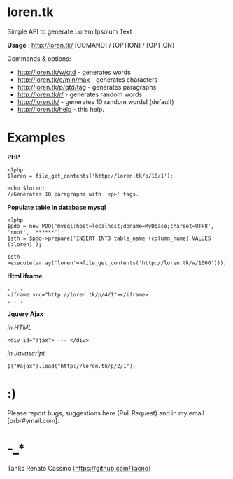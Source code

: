 loren.tk
========

Simple API to generate Lorem Ipsolum Text

**Usage** : http://loren.tk/ [COMAND] / [OPTION] / [OPTION]

Commands & options:
 
- http://loren.tk/w/qtd       - generates words
- http://loren.tk/c/min/max   - generates characters
- http://loren.tk/p/qtd/tag   - generates paragraphs
- http://loren.tk/r/          - generates random words
- http://loren.tk/            - generates 10 random words! (default)
- http://loren.tk/help        - this help. 


Examples
========

**PHP**

    <?php
    $loren = file_get_contents('http://loren.tk/p/10/1');
    
    echo $loren;
    //Generates 10 paragraphs with '<p>' tags.
 
    
**Populate table in database mysql**
    
    <?php
    $pdo = new PDO('mysql:host=localhost;dbname=MyDbase;charset=UTF8', 'root', '******');
    $sth = $pdo->prepare('INSERT INTO table_name (column_name) VALUES (:loren)');
    
    $sth->execute(array('loren'=>file_get_contents('http://loren.tk/w/1000')));
    
    
**Html iframe**

    . . .
    <iframe src="http://loren.tk/p/4/1"></iframe>
    . . .

**Jquery Ajax**

*in HTML*

    <div id="ajax"> --- </div>
    
*in Javascript*

    $("#ajax").load("http://loren.tk/p/2/1");



:)
===

Please report bugs, suggestions here (Pull Request) and in my email [prbr#ymail.com].


-_*
===

Tanks Renato Cassino [https://github.com/Tacno]

